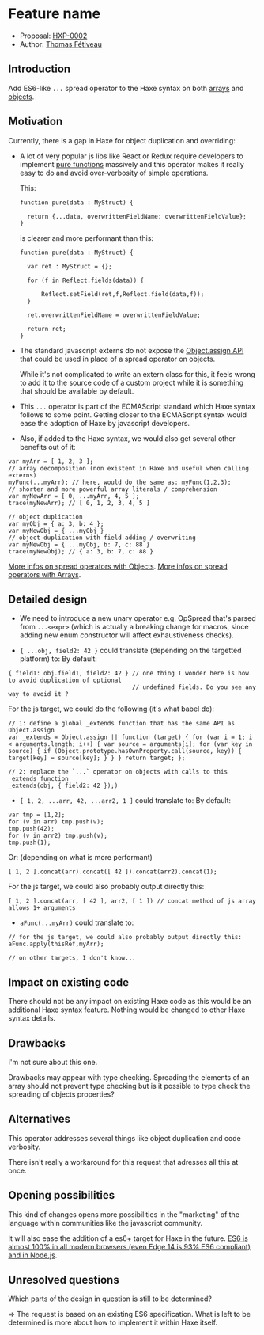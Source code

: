 # Feature name

* Proposal: [HXP-0002](0002-spread-operator.md)
* Author: [Thomas Fétiveau](https://github.com/zabojad)


## Introduction

Add ES6-like `...` spread operator to the Haxe syntax on both [arrays](https://developer.mozilla.org/en-US/docs/Web/JavaScript/Reference/Operators/Spread_operator) and [objects](https://babeljs.io/docs/plugins/transform-object-rest-spread/).


## Motivation

Currently, there is a gap in Haxe for object duplication and overriding:

* A lot of very popular js libs like React or Redux require developers to implement [pure functions](https://en.wikipedia.org/wiki/Pure_function) massively and this operator makes it really easy to do and avoid over-verbosity of simple operations.
  
  This:
  ```
  function pure(data : MyStruct) {

  	return {...data, overwrittenFieldName: overwrittenFieldValue};
  }
  ```

  is clearer and more performant than this:
  ```
  function pure(data : MyStruct) {

  	var ret : MyStruct = {};

  	for (f in Reflect.fields(data)) {

  		Reflect.setField(ret,f,Reflect.field(data,f));
  	}

  	ret.overwrittenFieldName = overwrittenFieldValue;

  	return ret;
  }
  ```

* The standard javascript externs do not expose the [Object.assign API](https://developer.mozilla.org/en-US/docs/Web/JavaScript/Reference/Global_Objects/Object/assign) that could be used in place of a spread operator on objects.

  While it's not complicated to write an extern class for this, it feels wrong to add it to the source code of a custom project while it is something that should be available by default.

* This `...` operator is part of the ECMAScript standard which Haxe syntax follows to some point. Getting closer to the ECMAScript syntax would ease the adoption of Haxe by javascript developers. 

* Also, if added to the Haxe syntax, we would also get several other benefits out of it:
```
var myArr = [ 1, 2, 3 ];
// array decomposition (non existent in Haxe and useful when calling externs)
myFunc(...myArr); // here, would do the same as: myFunc(1,2,3);
// shorter and more powerful array literals / comprehension
var myNewArr = [ 0, ...myArr, 4, 5 ];
trace(myNewArr); // [ 0, 1, 2, 3, 4, 5 ]

// object duplication
var myObj = { a: 3, b: 4 };
var myNewObj = { ...myObj }
// object duplication with field adding / overwriting
var myNewObj = { ...myObj, b: 7, c: 88 }
trace(myNewObj); // { a: 3, b: 7, c: 88 }
```
[More infos on spread operators with Objects](https://babeljs.io/docs/plugins/transform-object-rest-spread/).
[More infos on spread operators with Arrays](https://developer.mozilla.org/en-US/docs/Web/JavaScript/Reference/Operators/Spread_operator).


## Detailed design

* We need to introduce a new unary operator e.g. OpSpread that's parsed from `...<expr>` (which is actually a breaking change for macros, since adding new enum constructor will affect exhaustiveness checks).

* `{ ...obj, field2: 42 }` could translate (depending on the targetted platform) to: 
By default:
```
{ field1: obj.field1, field2: 42 } // one thing I wonder here is how to avoid duplication of optional 
                                   // undefined fields. Do you see any way to avoid it ?
```

For the js target, we could do the following (it's what babel do):
```
// 1: define a global _extends function that has the same API as Object.assign
var _extends = Object.assign || function (target) { for (var i = 1; i < arguments.length; i++) { var source = arguments[i]; for (var key in source) { if (Object.prototype.hasOwnProperty.call(source, key)) { target[key] = source[key]; } } } return target; };

// 2: replace the `...` operator on objects with calls to this _extends function
_extends(obj, { field2: 42 });)
```

* `[ 1, 2, ...arr, 42, ...arr2, 1 ]` could translate to:
By default:
```
var tmp = [1,2];
for (v in arr) tmp.push(v);
tmp.push(42);
for (v in arr2) tmp.push(v);
tmp.push(1);
```

Or: (depending on what is more performant)
```
[ 1, 2 ].concat(arr).concat([ 42 ]).concat(arr2).concat(1);
```


For the js target, we could also probably output directly this:
```
[ 1, 2 ].concat(arr, [ 42 ], arr2, [ 1 ]) // concat method of js array allows 1+ arguments
```

* `aFunc(...myArr)` could translate to:
```
// for the js target, we could also probably output directly this:
aFunc.apply(thisRef,myArr);

// on other targets, I don't know...
```

## Impact on existing code

There should not be any impact on existing Haxe code as this would be an additional Haxe syntax feature. Nothing would be changed to other Haxe syntax details.


## Drawbacks

I'm not sure about this one.

Drawbacks may appear with type checking. Spreading the elements of an array should not prevent type checking but is it possible to type check the spreading of objects properties?


## Alternatives

This operator addresses several things like object duplication and code verbosity.

There isn't really a workaround for this request that adresses all this at once.


## Opening possibilities

This kind of changes opens more possibilities in the "marketing" of the language within communities like the javascript community.

It will also ease the addition of a es6+ target for Haxe in the future. [ES6 is almost 100% in all modern browsers (even Edge 14 is 93% ES6 compliant) and in Node.js](http://kangax.github.io/compat-table/es6/).


## Unresolved questions

Which parts of the design in question is still to be determined?

=> The request is based on an existing ES6 specification. What is left to be determined is more about how to implement it within Haxe itself.
